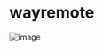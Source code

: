 # wayremote

![image](https://github.com/user-attachments/assets/b4dbafb3-608b-4f25-bb57-7b977b3d1bb0)

